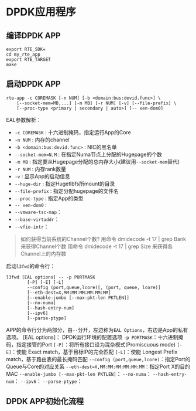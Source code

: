 # DPDK应用程序

## 编译DPDK APP

```
export RTE_SDK=
cd my_rte_app
export RTE_TARGET
make

```

## 启动DPDK APP

```
rte-app -c COREMASK [-n NUM] [-b <domain:bus:devid.func>] \
	[--socket-mem=MB,...] [-m MB] [-r NUM] [-v] [--file-prefix] \
	[--proc-type <primary | secondary | auto>] [-- xen-dom0]

```
EAL参数解析：
+ `-c COREMASK` : 十六进制掩码，指定运行App的Core
+ `-n NUM` : 内存的channel
+ `-b <domain:bus:devid.func>` : NIC的黑名单
+ `--socket-mem=N,M` : 在指定Numa节点上分配的Hugepage的个数
+ `-m MB` : 指定要从Hugepage分配的总内存大小(建议用`--socket-mem`替代)
+ `-r NUM` : 内存rank数量
+ `-v` : 显示App的启动信息
+ `--huge-dir` : 指定Hugetlbfs所mount的目录
+ `--file-prefix` : 指定分配hugepage的文件名
+ `--proc-type` : 指定App的类型
+ `-- xen-dom0` :
+ `--vmware-tsc-map`：
+ `--base-virtaddr`：
+ `--vfio-intr`：

> 如何获得当前系统的Channel个数?
> 用命令 dmidecode -t 17 | grep Bank 来获得Channel个数
> 用命令 dmidecode -t 17 | grep Size 来获得各Channel上的内存数

启动`l3fwd`的命令行：
```
l3fwd [EAL options] -- -p PORTMASK
		[-P] [-E] [-L]
		--config (port,queue,lcore)[, (port, queue, lcore)]
		[--eth-dest=X,MM:MM:MM:MM:MM:MM]
		[--enable-jumbo [--max-pkt-len PKTLEN]]
		[--no-numa]
		[--hash-entry-num]
		[--ipv6]
		[--parse-ptype]
```
APP的命令行分为两部分，由`--`分开，左边称为`EAL Options`，右边是App的私有选项。
[EAL options]： DPDK运行环境的配置选项
`-p PORTMASK`：十六进制掩码，指定接管的Port
`[-P]`：将所有接口设为混杂模式(Promiscuous mode)
`[-E]`：使能 Exact match，基于目标IP的完全匹配
`[-L]`：使能 Longest Prefix match，基于路由表的最长掩码匹配
`--config (port,queue,lcore)`：指定Port的Queue与Core的对应关系
`--eth-dest=X,MM:MM:MM:MM:MM:MM`：指定Port X的目的MAC
`--enable-jumbo [--max-pkt-len PKTLEN]`：
`--no-numa`：
`--hash-entry-num`：
`--ipv6`：
`--parse-ptype`： 

## DPDK APP初始化流程

